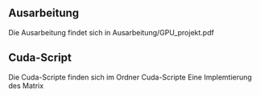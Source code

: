 ## Ausarbeitung
Die Ausarbeitung findet sich in Ausarbeitung/GPU_projekt.pdf

## Cuda-Script
Die Cuda-Scripte finden sich im Ordner Cuda-Scripte
Eine Implemtierung des Matrix
